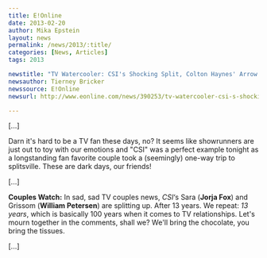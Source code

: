```yaml
---
title: E!Online
date: 2013-02-20
author: Mika Epstein
layout: news
permalink: /news/2013/:title/
categories: [News, Articles]
tags: 2013

newstitle: "TV Watercooler: CSI's Shocking Split, Colton Haynes' Arrow Debut and More!  "
newsauthor: Tierney Bricker  
newssource: E!Online  
newsurl: http://www.eonline.com/news/390253/tv-watercooler-csi-s-shocking-split-colton-haynes-arrow-debut-and-more  

---
```


[...]

Darn it's hard to be a TV fan these days, no? It seems like showrunners are just out to toy with our emotions and "CSI" was a perfect example tonight as a longstanding fan favorite couple took a (seemingly) one-way trip to splitsville. These are dark days, our friends!

[...]

**Couples Watch:** In sad, sad TV couples news, *CSI*&#8216;s Sara (**Jorja Fox**) and Grissom (**William Petersen**) are splitting up. After 13 years. We repeat: *13 years*, which is basically 100 years when it comes to TV relationships. Let's mourn together in the comments, shall we? We'll bring the chocolate, you bring the tissues.

[...]


